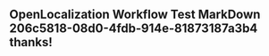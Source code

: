 <properties
ms.topic="hero-topic"
ms.test1="hero-topic"
ms.test2="test"/>

## OpenLocalization Workflow Test MarkDown 206c5818-08d0-4fdb-914e-81873187a3b4 thanks!
